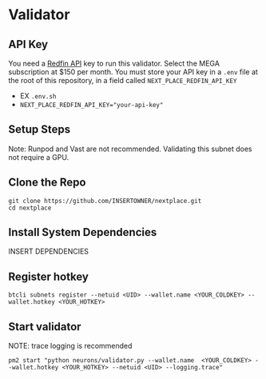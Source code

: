 # Validator

## API Key
You need a [Redfin API](https://rapidapi.com/ntd119/api/redfin-com-data) key to run this validator. Select the MEGA subscription at $150 per month.
You must store your API key in a `.env` file at the root of this repository, in a field called `NEXT_PLACE_REDFIN_API_KEY`
- EX `.env.sh`
- ```NEXT_PLACE_REDFIN_API_KEY="your-api-key"```

## Setup Steps
Note: Runpod and Vast are not recommended. Validating this subnet does not require a GPU.

## Clone the Repo
```
git clone https://github.com/INSERTOWNER/nextplace.git
cd nextplace
```

## Install System Dependencies

INSERT DEPENDENCIES

## Register hotkey
```
btcli subnets register --netuid <UID> --wallet.name <YOUR_COLDKEY> --wallet.hotkey <YOUR_HOTKEY>
```

## Start validator
NOTE: trace logging is recommended
```
pm2 start "python neurons/validator.py --wallet.name  <YOUR_COLDKEY> --wallet.hotkey <YOUR_HOTKEY> --netuid <UID> --logging.trace"
```


